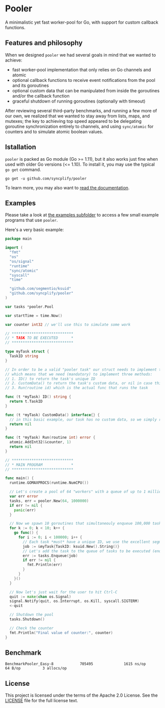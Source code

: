 # Pooler

A minimalistic yet fast worker-pool for Go, with support for custom callback functions.

## Features and philosophy

When we designed `pooler` we had several goals in mind that we wanted to achieve:

- fast worker-pool implementation that only relies on Go channels and atomic
- optional callback functions to receive event notifications from the pool and its goroutines
- optional custom data that can be manipulated from inside the goroutines and/or the callback function
- graceful shutdown of running goroutines (optionally with timeout)

After reviewing several third-party benchmarks, and running a few more of our own, we realized that we wanted to stay away from lists, maps, and mutexes; the key to achieving top speed appeared to be delegating goroutine synchronization entirely to channels, and using `sync/atomic` for counters and to simulate atomic boolean values.

## Istallation

`pooler` is packed as Go module (Go >= 1.11), but it also works just fine when used with older Go versions (<= 1.10). To install it, you may use the typical `go get` command.

```shell
go get -u github.com/syncplify/pooler
```

To learn more, you may also want to [read the documentation](https://pkg.go.dev/github.com/syncplify/pooler).

## Examples

Please take a look at [the examples subfolder](https://github.com/syncplify/pooler/tree/master/examples) to access a few small example programs that use `pooler`.

Here's a very basic example:

```go
package main

import (
  "fmt"
  "os"
  "os/signal"
  "runtime"
  "sync/atomic"
  "syscall"
  "time"

  "github.com/segmentio/ksuid"
  "github.com/syncplify/pooler"
)

var tasks *pooler.Pool

var startTime = time.Now()

var counter int32 // we'll use this to simulate some work

// ****************************
// * TASK TO BE EXECUTED      *
// ****************************

type myTask struct {
  TaskID string
}

// In order to be a valid "pooler task" our struct needs to implement the pooler.Runnable interface,
// which means that we need (mandatory) to implement three methods:
// 1. ID() to return the task's unique ID
// 2. CustomData() to return the task's custom data, or nil in case this task has no need for custom data
// 3. Run(routine id) which is the actual func that runs the task

func (t *myTask) ID() string {
  return t.TaskID
}

func (t *myTask) CustomData() interface{} {
  // in this basic example, our task has no custom data, so we simply return nil
  return nil
}

func (t *myTask) Run(routine int) error {
  atomic.AddInt32(&counter, 1)
  return nil
}

// ****************************
// * MAIN PROGRAM             *
// ****************************

func main() {
  runtime.GOMAXPROCS(runtime.NumCPU())

  // Let's create a pool of 64 "workers" with a queue of up to 1 million tasks to execute
  var err error
  tasks, err = pooler.New(64, 1000000)
  if err != nil {
    panic(err)
  }

  // Now we spawn 10 goroutines that simultaneouly enqueue 100,000 tasks each to the pool (tot: 1 million tasks)
  for k := 0; k < 10; k++ {
    go func() {
      for i := 0; i < 100000; i++ {
        // Each task *must* have a unique ID, we use the excellent segmentio/ksuid package for this purpose
        job := &myTask{TaskID: ksuid.New().String()}
        // Let's add the task to the queue of tasks to be executed (enqueue)
        err := tasks.Enqueue(job)
        if err != nil {
          fmt.Println(err)
        }
      }
    }()
  }

  // Now let's just wait for the user to hit Ctrl-C
  quit := make(chan os.Signal)
  signal.Notify(quit, os.Interrupt, os.Kill, syscall.SIGTERM)
  <-quit

  // Shutdown the pool
  tasks.Shutdown()

  // Check the counter
  fmt.Println("Final value of counter:", counter)
}


```

## Benchmark

```text
BenchmarkPooler_Easy-8            705495              1615 ns/op              64 B/op          3 allocs/op
```

## License

This project is licensed under the terms of the Apache 2.0 License. See the [LICENSE](https://github.com/syncplify/pooler/blob/master/LICENSE) file for the full license text.
